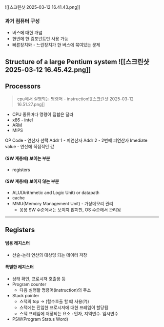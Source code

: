 ![[스크린샷 2025-03-12 16.41.43.png]]
### 과거 컴퓨터 구성
- 버스에 대한 개념
- 한번에 한 컴포넌트만 사용 가능
- 빠른장치와 - 느린장치가 한 버스에 묶여있는 문제

Structure of a large Pentium system
![[스크린샷 2025-03-12 16.45.42.png]]
---

## Processors
> cpu에서 실행되는 명령어 - instruction![[스크린샷 2025-03-12 16.51.27.png]]
- CPU 종류마다 명령어 집합은 달라
- x86 - intel
- ARM
- MIPS

OP Code - 연산자 선택
Addr 1 - 피연산자
Addr 2 - 2번쨰 피연산자
Imediate value - 연산에 직접적인 값

#### (SW 계층에) 보이는 부분
- registers
#### (SW 계층에) 보이지 않는 부분
- ALU(Arithmetic and Logic Unit) or datapath
- cache
- MMU(Memory Management Unit) - 가상메모리 관리
  -  응용 SW 수준에서는 보이지 않지만, OS 수준에서 관리됨

---

## Registers
#### 범용 레지스터
- 산술-논리 연산의 대상잉 되는 데이터 저장
#### 특별한 레지스터
- 상태 확인, 프로시저 호출용 등
- Program counter
  - 다음 실행할 명령어(instruction)의 주소
- Stack pointer
  - 스택의 top -> (함수호출 할 떄 사용(?))
  - 스택에는 진입한 프로시저에 대한 프레임이 할당됨
  - 스택 프레임에 저장되는 요소 : 인자, 지역변수. 임시변수
- PSW(Program Status Word)